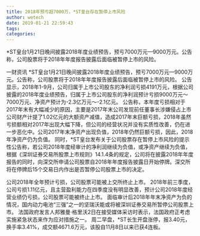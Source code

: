```yaml
---
title: 2018年预亏超7000万，*ST皇台存在暂停上市风险
author: wetech
date: 2019-01-21 22:59:43
tags: 
categories: 
---
```

*ST皇台1月21日晚间披露2018年度业绩预告，预亏7000万元—9000万元。公告称，公司股票将于2018年年度报告披露后面临被暂停上市的风险。
<!-- more -->
一财资讯
*ST皇台1月21日晚间披露2018年度业绩预告，预亏7000万元—9000万元。公告称，公司股票将于2018年年度报告披露后面临被暂停上市的风险。
公告显示，2018年1-9月，公司归属于上市公司股东的净利润亏损4191万元，根据公司披露的2018年度业绩预告，归属于上市公司股东的净利润预计亏损9000万元～7000万元、净资产预计为-2.3亿万元～-2.1亿元。
公告称，本年度亏损相对于2017年末有大幅减少的原因，主要是2017年末公司发现前任董事长涉嫌侵占上市公司财产计提了1.02亿元的大额资产减值，造成2017年末巨额亏损，2018年虽然亏损额相对2017年出现大幅下降，但公司的经营状况并没有实质性改善，仍在进一步恶化中。公司2017年末净资产出现负值，2018年仍然巨额亏损，因此，2018年净资产仍为负值。
同时，*ST皇台发布关于公司股票存在暂停上市风险的提示性公告称，若公司2018年度经审计的净利润继续为负值，或净资产继续为负值，根据《深圳证券交易所股票上市规则》14.1.4条的规定，公司将在披露2018年年度报告的同时，向深交所申请公司股票自2018年年度报告披露日开始停牌。深交所将在停牌后15个交易日内作出是否暂停公司股票上市的决定。
 
 
公司2018年全年预计亏损，公司股票可能被上交所终止上市。
2018年前三季度，公司亏损1.11亿元，且主营盈利能力在四季度没有明显改善，预计公司2018年度经营业绩仍亏损，公司股票可能被终止上市。
面临审计后2018年年末净资产为负的情况，国内动力电池“三强”之一的坚瑞沃能或将被深圳证券交易所暂停公司股票上市。
法国政府发言人邦雅曼·格里沃2日在接受媒体采访时表示，法国政府正考虑实施紧急状态来作为应对措施之一。
周二早盘，*ST长生开盘涨停，报3.40元，换手率3.41%，成交额4671.6万元，该股自11月8日以来已获4连板。
